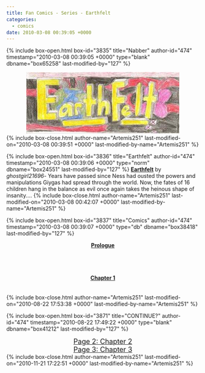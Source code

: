 ```yaml
---
title: Fan Comics - Series - Earthfelt
categories:
  - comics
date: 2010-03-08 00:39:05 +0000
---
```

{% include box-open.html box-id="3835" title="Nabber" author-id="474" timestamp="2010-03-08 00:39:05 +0000" type="blank" dbname="box65258" last-modified-by="127" %}
<center><img src="/comics/series/earthfelt/earthfeltbanner.jpg" /></center>
{% include box-close.html author-name="Artemis251" last-modified-on="2010-03-08 00:39:51 +0000" last-modified-by-name="Artemis251" %}

{% include box-open.html box-id="3836" title="Earthfelt" author-id="474" timestamp="2010-03-08 00:39:06 +0000" type="norm" dbname="box24551" last-modified-by="127" %}
<b><u>Earthfelt</u></b> by <i>ghostgirl21696</i>- Years have passed since Ness had ousted the powers and manipulations Giygas had spread through the world. Now, the fates of 16 children hang in the balance as evil once again takes the heinous shape of insanity....
{% include box-close.html author-name="Artemis251" last-modified-on="2010-03-08 00:42:07 +0000" last-modified-by-name="Artemis251" %}

{% include box-open.html box-id="3837" title="Comics" author-id="474" timestamp="2010-03-08 00:39:07 +0000" type="db" dbname="box38418" last-modified-by="127" %}
<center><b><u>Prologue</u></b></center>
<br /><br />
<center><navigator search="`Content` LIKE 'earthfelt1%'" display="no" quantity="14" section="description" /><displaytor mode="twocolumnlist" /></center>
<br /><br />
<center><b><u>Chapter 1</u></b></center>
<br /><br />
<center><navigator search="`Content` LIKE 'earthfelt2%'" display="no" quantity="53" section="description" /><displaytor mode="twocolumnlist" /></center>
{% include box-close.html author-name="Artemis251" last-modified-on="2010-08-22 17:53:38 +0000" last-modified-by-name="Artemis251" %}

{% include box-open.html box-id="3871" title="CONTINUE?" author-id="474" timestamp="2010-08-22 17:49:22 +0000" type="blank" dbname="box41212" last-modified-by="127" %}
<center>
<a href="http://starmen.net/comics/series/earthfelt/index2.php"><font size="4">Page 2: Chapter 2</font></a><br />
<a href="http://starmen.net/comics/series/earthfelt/index3.php"><font size="4">Page 3: Chapter 3</font></a><br />
</center>
{% include box-close.html author-name="Artemis251" last-modified-on="2010-11-21 17:22:51 +0000" last-modified-by-name="Artemis251" %}
